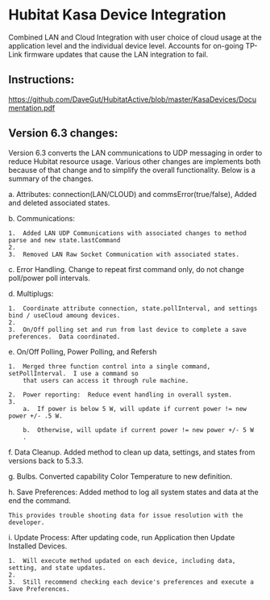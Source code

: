 # Hubitat Kasa Device Integration
Combined LAN and Cloud Integration with user choice of cloud usage at the application level and the individual device level.  Accounts for on-going TP-Link firmware updates that cause the LAN integration to fail.

## Instructions:  
https://github.com/DaveGut/HubitatActive/blob/master/KasaDevices/Documentation.pdf

## Version 6.3 changes:
Version 6.3 converts the LAN communications to UDP messaging in order to reduce Hubitat resource usage.  Various other changes are implements both because of that change and to simplify the overall functionality.  Below is a summary of the changes.

a.	Attributes: connection(LAN/CLOUD) and commsError(true/false),  Added and deleted associated states.

b.	Communications:

	1.	Added LAN UDP Communications with associated changes to method parse and new state.lastCommand
	2.	
	3.	Removed LAN Raw Socket Communication with associated states.
c.	Error Handling.  Change to repeat first command only, do not change poll/power poll intervals.

d.	Multiplugs:

	1.	Coordinate attribute connection, state.pollInterval, and settings bind / useCloud amoung devices.
	2.	
	3.	On/Off polling set and run from last device to complete a save preferences.  Data coordinated.
e.	On/Off Polling, Power Polling, and Refersh

	1.	Merged three function control into a single command, setPollInterval.  I use a command so
		that users can access it through rule machine.
		
	2.	Power reporting:  Reduce event handling in overall system.
	3.	
		a.	If power is below 5 W, will update if current power != new power +/- .5 W.
		
		b.	Otherwise, will update if current power != new power +/- 5 W
		.
f.	Data Cleanup.  Added method to clean up data, settings, and states from versions back to 5.3.3.

g.	Bulbs.  Converted capability Color Temperature to new definition.

h.	Save Preferences:  Added method to log all system states and data at the end the command.

	This provides trouble shooting data for issue resolution with the developer.
	
i.	Update Process: After updating code, run Application then Update Installed Devices.

	1.	Will execute method updated on each device, including data, setting, and state updates.
	2.	
	3.	Still recommend checking each device's preferences and execute a Save Preferences.
